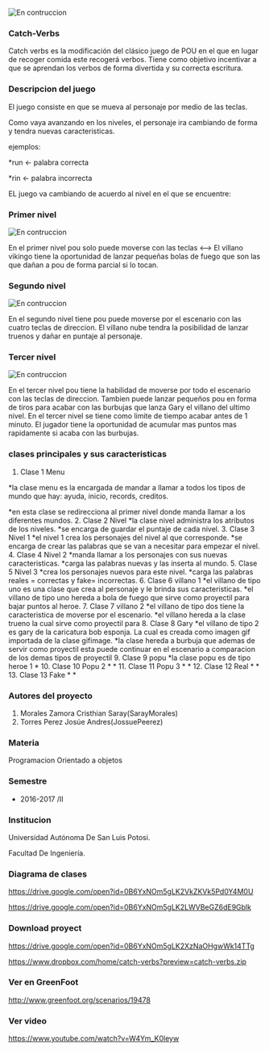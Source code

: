 ![En contruccion](https://lh3.googleusercontent.com/-uapAhPHZgSQ/WSx3LmFB_WI/AAAAAAAAAtE/Pvb0yz8N5OYsMW9xNHEzC0tKCBS96DWIgCL0B/w530-d-h334-p-rw/camiseta-pou-custom-logo-600x378.jpg)

### Catch-Verbs

Catch verbs es la modificación del clásico juego de POU en el que en lugar de recoger comida este recogerá verbos.
Tiene como objetivo incentivar a que se aprendan los verbos de forma divertida y su correcta escritura.

### Descripcion del juego

El juego consiste en que se mueva al personaje por medio de las teclas. 

Como vaya avanzando en los niveles, el personaje ira cambiando de forma y tendra nuevas caracteristicas.

ejemplos:

  *run <- palabra correcta
  
  *rin <- palabra incorrecta

EL juego va cambiando de acuerdo al nivel en el que se encuentre:

### Primer nivel 

![En contruccion](https://lh3.googleusercontent.com/-iPavFdeZQGU/WSyCyjYs7eI/AAAAAAAAAxE/EHUsU88UosMBQ2nPaR9vG2gU0K1T2rN1gCL0B/w250-d-h301-p-rw/Captura%2Bde%2Bpantalla%2B2017-05-29%2B14.51.54.png)

En el primer nivel pou solo puede moverse con las teclas <-->
El villano vikingo tiene la oportunidad de lanzar pequeñas bolas de fuego que son las que dañan a
pou de forma parcial si lo tocan.

### Segundo nivel

![En contruccion](https://lh3.googleusercontent.com/-TMRH_PgUSZk/WSyCwI1D_1I/AAAAAAAAAwo/s8ct-2tyPVgujGUBT01fTeat1KZQSN8AQCL0B/w250-d-h300-p-rw/Captura%2Bde%2Bpantalla%2B2017-05-29%2B14.53.47.png)

En el segundo nivel tiene pou puede moverse por el escenario con las cuatro teclas de direccion.
El villano nube tendra la posibilidad de lanzar truenos y dañar en puntaje al personaje.

### Tercer nivel

![En contruccion](https://lh3.googleusercontent.com/-GaP0RAlr8rA/WSyCsE68t7I/AAAAAAAAAwM/agKJ0Uzm6VcPLXLJ3oARNIz-pwMErV9nQCL0B/w250-d-h303-p-rw/Captura%2Bde%2Bpantalla%2B2017-05-29%2B14.55.12%25282%2529.png)

En el tercer nivel pou tiene la habilidad de moverse por todo el escenario con las teclas de direccion.
Tambien puede lanzar pequeños pou en forma de tiros para acabar con las burbujas que lanza Gary el villano del ultimo nivel.
En el tercer nivel se tiene como limite de tiempo acabar antes de 1 minuto. El jugador tiene la oportunidad 
de acumular mas puntos mas rapidamente si acaba con las burbujas.

### clases principales y sus caracteristicas

1. Clase 1 Menu

 *la clase menu es la encargada de mandar a llamar a todos los tipos de mundo que hay: ayuda, inicio, records, creditos.
 
 *en esta clase se redirecciona al primer nivel donde manda llamar a los diferentes mundos.
2. Clase 2 Nivel
 *la clase nivel administra los atributos de los niveles.
 *se encarga de guardar el puntaje de cada nivel.
3. Clase 3 Nivel 1
 *el nivel 1 crea los personajes del nivel al que corresponde.
 *se encarga de crear las palabras que se van a necesitar para empezar el nivel.
4. Clase 4 Nivel 2
 *manda llamar a los personajes con sus nuevas caracteristicas.
 *carga las palabras nuevas y las inserta al mundo.
5. Clase 5 Nivel 3
 *crea los personajes nuevos para este nivel.
 *carga las palabras reales = correctas y fake= incorrectas.
6. Clase 6 villano 1
 *el villano de tipo uno es una clase que crea al personaje y le brinda sus caracteristicas.
 *el villano de tipo uno hereda a bola de fuego que sirve como proyectil para bajar puntos al heroe.
7. Clase 7 villano 2
 *el villano de tipo dos tiene la caracteristica de moverse por el escenario.
 *el villano hereda a la clase trueno la cual sirve como proyectil para 
8. Clase 8 Gary
 *el villano de tipo 2 es gary de la caricatura bob esponja. La cual es creada como imagen gif importada de la clase gifimage.
 *la clase hereda a burbuja que ademas de servir como proyectil esta puede continuar en el escenario a comparacion de los demas tipos de proyectil
9. Clase 9 popu 
 *la clase popu es de tipo heroe 1
 *
10. Clase 10 Popu 2
 *
 *
11. Clase 11 Popu 3 
 *
 *
12. Clase 12 Real
 *
 *
13. Clase 13 Fake
 *
 *

### Autores del proyecto
1. Morales Zamora Cristhian Saray(SarayMorales)
2. Torres Perez Josúe Andres(JossuePeerez)

### Materia

Programacion Orientado a objetos

### Semestre
- 2016-2017 /II

### Institucion
Universidad Autónoma De San Luis Potosi. 

Facultad De Ingeniería.

### Diagrama de clases 
https://drive.google.com/open?id=0B6YxNOm5gLK2VkZKVk5Pd0Y4M0U

https://drive.google.com/open?id=0B6YxNOm5gLK2LWVBeGZ6dE9Gblk

### Download proyect 
https://drive.google.com/open?id=0B6YxNOm5gLK2XzNaOHgwWk14TTg

https://www.dropbox.com/home/catch-verbs?preview=catch-verbs.zip

### Ver en GreenFoot
http://www.greenfoot.org/scenarios/19478

### Ver video
https://www.youtube.com/watch?v=W4Ym_K0leyw


 
